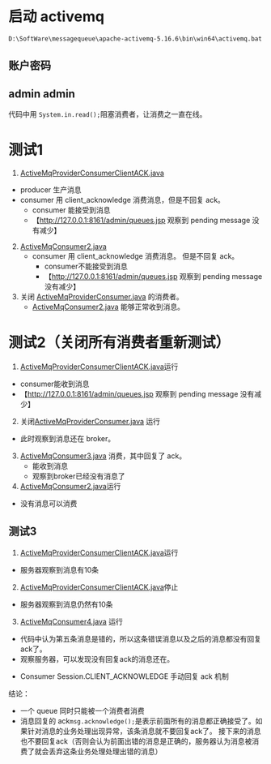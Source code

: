 # 启动 activemq
```shell
D:\SoftWare\messagequeue\apache-activemq-5.16.6\bin\win64\activemq.bat
```
## 账户密码
admin admin
--------
代码中用 `System.in.read();`阻塞消费者，让消费之一直在线。
# 测试1
1. [ActiveMqProviderConsumerClientACK.java](ActiveMqProviderConsumerClientACK.java) 
  - producer 生产消息
  - consumer 用 client_acknowledge 消费消息，但是不回复 ack。
    - consumer 能接受到消息
    - 【http://127.0.0.1:8161/admin/queues.jsp 观察到 pending message 没有减少】
2. [ActiveMqConsumer2.java](ActiveMqConsumer2.java)
   - consumer 用 client_acknowledge 消费消息。 但是不回复 ack。
     - consumer不能接受到消息
     - 【http://127.0.0.1:8161/admin/queues.jsp 观察到 pending message 没有减少】
3. 关闭 [ActiveMqProviderConsumer.java](ActiveMqProviderConsumer.java ) 的消费者。
   - [ActiveMqConsumer2.java]([ActiveMqConsumer2.java]) 能够正常收到消息。

# 测试2（关闭所有消费者重新测试）
1. [ActiveMqProviderConsumerClientACK.java](ActiveMqProviderConsumerClientACK.java)运行
  - consumer能收到消息
  - 【http://127.0.0.1:8161/admin/queues.jsp 观察到 pending message 没有减少】
2. 关闭[ActiveMqProviderConsumer.java](ActiveMqProviderConsumer.java ) 运行
  - 此时观察到消息还在 broker。
3. [ActiveMqConsumer3.java](ActiveMqConsumer3.java) 消费，其中回复了 ack。
   - 能收到消息
   - 观察到broker已经没有消息了
3. [ActiveMqConsumer2.java](ActiveMqConsumer2.java)运行
  - 没有消息可以消费


## 测试3
1. [ActiveMqProviderConsumerClientACK.java](ActiveMqProviderConsumerClientACK.java)运行
- 服务器观察到消息有10条
2. [ActiveMqProviderConsumerClientACK.java](ActiveMqProviderConsumerClientACK.java)停止
- 服务器观察到消息仍然有10条
3. [ActiveMqConsumer4.java](ActiveMqConsumer4.java) 运行
- 代码中认为第五条消息是错的，所以这条错误消息以及之后的消息都没有回复ack了。
- 观察服务器，可以发现没有回复ack的消息还在。


* Consumer Session.CLIENT_ACKNOWLEDGE 手动回复 ack 机制



结论： 
- 一个 queue 同时只能被一个消费者消费
- 消息回复的 ack`msg.acknowledge();`是表示前面所有的消息都正确接受了。如果针对消息的业务处理出现异常，该条消息就不要回复ack了。
接下来的消息也不要回复ack（否则会认为前面出错的消息是正确的，服务器认为消息被消费了就会丢弃这条业务处理处理出错的消息）
